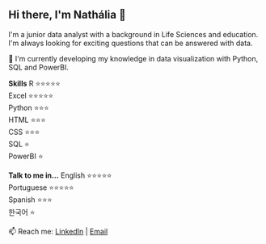 ## Hi there, I'm Nathália 👋

I'm a junior data analyst with a background in Life Sciences and education. I'm always looking for exciting questions that can be answered with data.

🌱 I'm currently developing my knowledge in data visualization with Python, SQL and PowerBI.

**Skills** 
R ⭐⭐⭐⭐⭐  
Excel ⭐⭐⭐⭐⭐  
Python ⭐⭐⭐  
HTML ⭐⭐⭐  
CSS ⭐⭐⭐  
SQL ⭐  
PowerBI ⭐  

**Talk to me in...**
English ⭐⭐⭐⭐⭐  
Portuguese ⭐⭐⭐⭐⭐  
Spanish ⭐⭐⭐  
한국어 ⭐  

📫 Reach me: [LinkedIn](www.linkedin.com/in/nathália-caldeira-9886b3173) | [Email](mailto:ncaldeira.trad@gmail.com)

<!--
**itchyskeleton/itchyskeleton** is a ✨ _special_ ✨ repository because its `README.md` (this file) appears on your GitHub profile.

Here are some ideas to get you started:

- 🔭 I’m currently working on ...
- 🌱 I’m currently learning ...
- 👯 I’m looking to collaborate on ...
- 🤔 I’m looking for help with ...
- 💬 Ask me about ...
- 📫 How to reach me: ...
- 😄 Pronouns: ...
- ⚡ Fun fact: ...
-->
